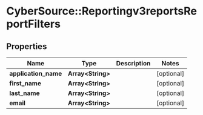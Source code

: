 # CyberSource::Reportingv3reportsReportFilters

## Properties
Name | Type | Description | Notes
------------ | ------------- | ------------- | -------------
**application_name** | **Array&lt;String&gt;** |  | [optional] 
**first_name** | **Array&lt;String&gt;** |  | [optional] 
**last_name** | **Array&lt;String&gt;** |  | [optional] 
**email** | **Array&lt;String&gt;** |  | [optional] 


